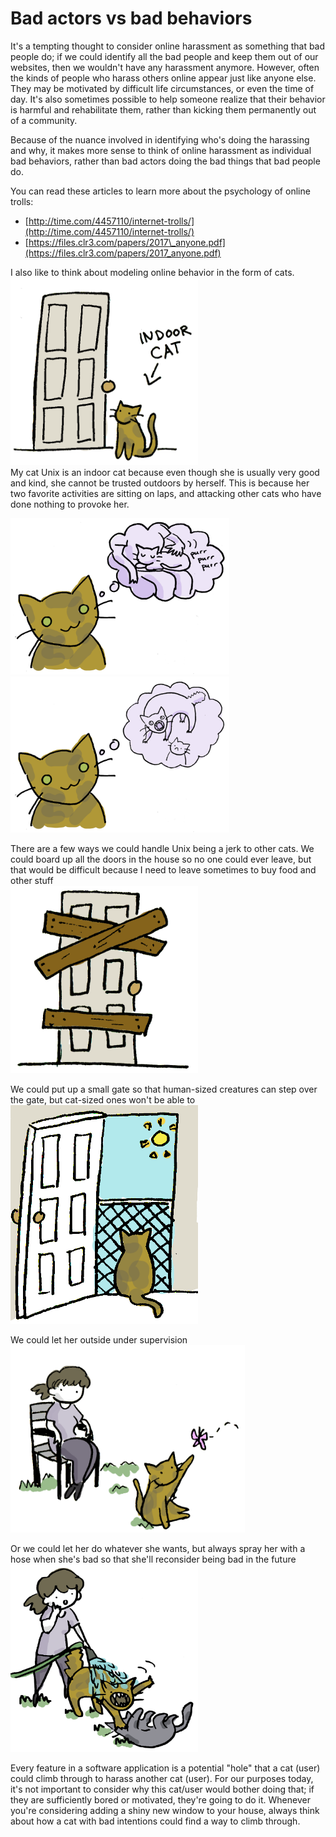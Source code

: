 # Bad actors vs bad behaviors

It's a tempting thought to consider online harassment as something that bad people do; if we could identify all the bad people and keep them out of our websites, then we wouldn't have any harassment anymore. However, often the kinds of people who harass others online appear just like anyone else. They may be motivated by difficult life circumstances, or even the time of day. It's also sometimes possible to help someone realize that their behavior is harmful and rehabilitate them, rather than kicking them permanently out of a community.

Because of the nuance involved in identifying who's doing the harassing and why, it makes more sense to think of online harassment as individual bad behaviors, rather than bad actors doing the bad things that bad people do.

You can read these articles to learn more about the psychology of online trolls:

* [http://time.com/4457110/internet-trolls/](http://time.com/4457110/internet-trolls/)
* [https://files.clr3.com/papers/2017\_anyone.pdf](https://files.clr3.com/papers/2017_anyone.pdf)

I also like to think about modeling online behavior in the form of cats. <img src="/assets/indoor.png" width="300" height="300"><br>
My cat Unix is an indoor cat because even though she is usually very good and kind, she cannot be trusted outdoors by herself. This is because her two favorite activities are sitting on laps, and attacking other cats who have done nothing to provoke her.

<img src="/assets/goodcat.png" width="350" height="250"><img src="/assets/badcat.png" width="350" height="250">

There are a few ways we could handle Unix being a jerk to other cats. We could board up all the doors in the house so no one could ever leave, but that would be difficult because I need to leave sometimes to buy food and other stuff<br> <img src="/assets/boards.png" height="300" width="300">

We could put up a small gate so that human-sized creatures can step over the gate, but cat-sized ones won't be able to <br><img src="/assets/outside.png" height="350" width="300">

We could let her outside under supervision <br><img src="/assets/grass.png" height="300" width="375">

Or we could let her do whatever she wants, but always spray her with a hose when she's bad so that she'll reconsider being bad in the future<br>
<img src="/assets/hose.png" height="300" width="300">

Every feature in a software application is a potential "hole" that a cat (user) could climb through to harass another cat (user). For our purposes today, it's not important to consider why this cat/user would bother doing that; if they are sufficiently bored or motivated, they're going to do it. Whenever you're considering adding a shiny new window to your house, always think about how a cat with bad intentions could find a way to climb through.